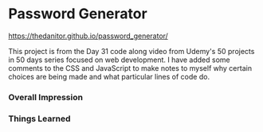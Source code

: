 # Password Generator

https://thedanitor.github.io/password_generator/

This project is from the Day 31 code along video from Udemy's 50 projects in 50 days series focused on web development. I have added some comments to the CSS and JavaScript to make notes to myself why certain choices are being made and what particular lines of code do.

### Overall Impression



### Things Learned

